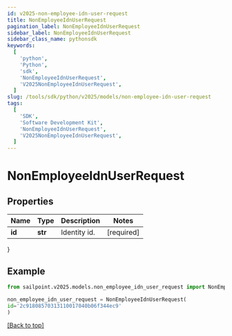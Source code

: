 ```yaml
---
id: v2025-non-employee-idn-user-request
title: NonEmployeeIdnUserRequest
pagination_label: NonEmployeeIdnUserRequest
sidebar_label: NonEmployeeIdnUserRequest
sidebar_class_name: pythonsdk
keywords:
  [
    'python',
    'Python',
    'sdk',
    'NonEmployeeIdnUserRequest',
    'V2025NonEmployeeIdnUserRequest',
  ]
slug: /tools/sdk/python/v2025/models/non-employee-idn-user-request
tags:
  [
    'SDK',
    'Software Development Kit',
    'NonEmployeeIdnUserRequest',
    'V2025NonEmployeeIdnUserRequest',
  ]
---
```


# NonEmployeeIdnUserRequest

## Properties

| Name   | Type    | Description  | Notes      |
| ------ | ------- | ------------ | ---------- |
| **id** | **str** | Identity id. | [required] |

}

## Example

```python
from sailpoint.v2025.models.non_employee_idn_user_request import NonEmployeeIdnUserRequest

non_employee_idn_user_request = NonEmployeeIdnUserRequest(
id='2c91808570313110017040b06f344ec9'
)

```

[[Back to top]](#)

